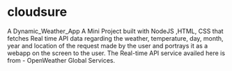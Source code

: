 # cloudsure
A Dynamic_Weather_App
A Mini Project built with NodeJS ,HTML, CSS that fetches Real time API data regarding the weather, temperature, day, month, year and location of the request made by the user and 
portrays it as a webapp on the screen to the user. The Real-time API service availed here is from - OpenWeather Global Services.
